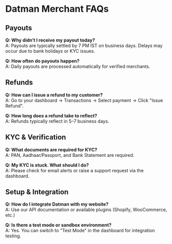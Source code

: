 # Datman Merchant FAQs

## Payouts

**Q: Why didn’t I receive my payout today?**  
A: Payouts are typically settled by 7 PM IST on business days. Delays may occur due to bank holidays or KYC issues.

**Q: How often do payouts happen?**  
A: Daily payouts are processed automatically for verified merchants.

## Refunds

**Q: How can I issue a refund to my customer?**  
A: Go to your dashboard → Transactions → Select payment → Click "Issue Refund".

**Q: How long does a refund take to reflect?**  
A: Refunds typically reflect in 5–7 business days.

## KYC & Verification

**Q: What documents are required for KYC?**  
A: PAN, Aadhaar/Passport, and Bank Statement are required.

**Q: My KYC is stuck. What should I do?**  
A: Please check for email alerts or raise a support request via the dashboard.

## Setup & Integration

**Q: How do I integrate Datman with my website?**  
A: Use our API documentation or available plugins (Shopify, WooCommerce, etc.)

**Q: Is there a test mode or sandbox environment?**  
A: Yes. You can switch to "Test Mode" in the dashboard for integration testing.

